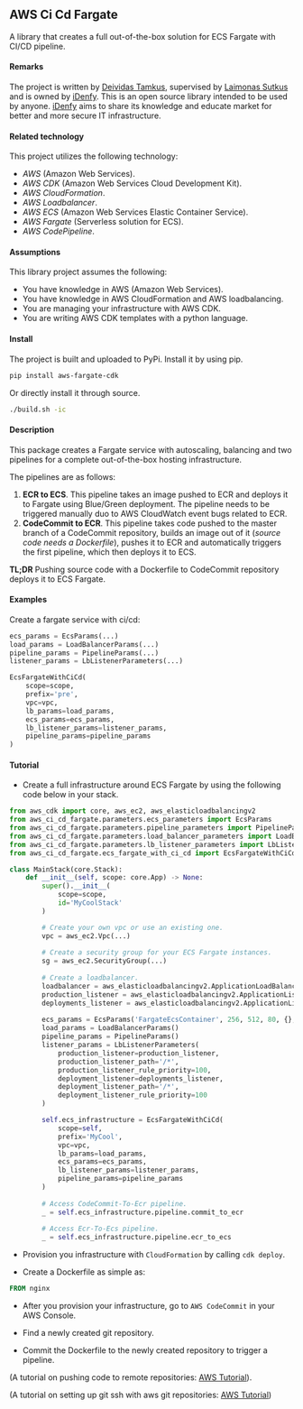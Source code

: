 ## AWS Ci Cd Fargate

A library that creates a full out-of-the-box solution for ECS Fargate with CI/CD pipeline.

#### Remarks

The project is written by [Deividas Tamkus](https://github.com/deitam), supervised by 
[Laimonas Sutkus](https://github.com/laimonassutkus) and is owned by 
[iDenfy](https://github.com/idenfy). This is an open source
library intended to be used by anyone. [iDenfy](https://github.com/idenfy) aims
to share its knowledge and educate market for better and more secure IT infrastructure.

#### Related technology

This project utilizes the following technology:

- *AWS* (Amazon Web Services).
- *AWS CDK* (Amazon Web Services Cloud Development Kit).
- *AWS CloudFormation*.
- *AWS Loadbalancer*.
- *AWS ECS* (Amazon Web Services Elastic Container Service).
- *AWS Fargate* (Serverless solution for ECS).
- *AWS CodePipeline*.

#### Assumptions

This library project assumes the following:

- You have knowledge in AWS (Amazon Web Services).
- You have knowledge in AWS CloudFormation and AWS loadbalancing.
- You are managing your infrastructure with AWS CDK.
- You are writing AWS CDK templates with a python language.

#### Install

The project is built and uploaded to PyPi. Install it by using pip.

```bash
pip install aws-fargate-cdk
```

Or directly install it through source.

```bash
./build.sh -ic
```

#### Description

This package creates a Fargate service with autoscaling, balancing and two pipelines 
for a complete out-of-the-box hosting infrastructure.

The pipelines are as follows:

1. **ECR to ECS**. This pipeline takes an image pushed to ECR and deploys it to Fargate using Blue/Green deployment.
The pipeline needs to be triggered manually duo to AWS CloudWatch event bugs related to ECR.
2. **CodeCommit to ECR**. This pipeline takes code pushed to the master branch of a CodeCommit repository, builds an image out of it (_source code needs a Dockerfile_), pushes it to ECR and automatically triggers the first pipeline, which then deploys it to ECS.

**TL;DR** Pushing source code with a Dockerfile to CodeCommit repository deploys it to ECS Fargate.

#### Examples

Create a fargate service with ci/cd:

```python
ecs_params = EcsParams(...)
load_params = LoadBalancerParams(...)
pipeline_params = PipelineParams(...)
listener_params = LbListenerParameters(...)

EcsFargateWithCiCd(
    scope=scope,
    prefix='pre',
    vpc=vpc,
    lb_params=load_params,
    ecs_params=ecs_params,
    lb_listener_params=listener_params,
    pipeline_params=pipeline_params
)
```
#### Tutorial

- Create a full infrastructure around ECS Fargate by using the following code below in your stack.

```python
from aws_cdk import core, aws_ec2, aws_elasticloadbalancingv2
from aws_ci_cd_fargate.parameters.ecs_parameters import EcsParams
from aws_ci_cd_fargate.parameters.pipeline_parameters import PipelineParams
from aws_ci_cd_fargate.parameters.load_balancer_parameters import LoadBalancerParams
from aws_ci_cd_fargate.parameters.lb_listener_parameters import LbListenerParameters
from aws_ci_cd_fargate.ecs_fargate_with_ci_cd import EcsFargateWithCiCd

class MainStack(core.Stack):
    def __init__(self, scope: core.App) -> None:
        super().__init__(
            scope=scope,
            id='MyCoolStack'
        )

        # Create your own vpc or use an existing one.
        vpc = aws_ec2.Vpc(...)
        
        # Create a security group for your ECS Fargate instances.
        sg = aws_ec2.SecurityGroup(...)
        
        # Create a loadbalancer.
        loadbalancer = aws_elasticloadbalancingv2.ApplicationLoadBalancer(...)
        production_listener = aws_elasticloadbalancingv2.ApplicationListener(self, 'Prod', load_balancer=loadbalancer)
        deployments_listener = aws_elasticloadbalancingv2.ApplicationListener(self, 'Test', load_balancer=loadbalancer)
        
        ecs_params = EcsParams('FargateEcsContainer', 256, 512, 80, {}, [sg], vpc.private_subnets)
        load_params = LoadBalancerParams()
        pipeline_params = PipelineParams()
        listener_params = LbListenerParameters(
            production_listener=production_listener,
            production_listener_path='/*',
            production_listener_rule_priority=100,
            deployment_listener=deployments_listener,
            deployment_listener_path='/*',
            deployment_listener_rule_priority=100
        )

        self.ecs_infrastructure = EcsFargateWithCiCd(
            scope=self,
            prefix='MyCool',
            vpc=vpc,
            lb_params=load_params,
            ecs_params=ecs_params,
            lb_listener_params=listener_params,
            pipeline_params=pipeline_params
        )
        
        # Access CodeCommit-To-Ecr pipeline.
        _ = self.ecs_infrastructure.pipeline.commit_to_ecr
        
        # Access Ecr-To-Ecs pipeline.
        _ = self.ecs_infrastructure.pipeline.ecr_to_ecs
```

- Provision you infrastructure with `CloudFormation` by calling `cdk deploy`.

- Create a Dockerfile as simple as:

```dockerfile
FROM nginx
```

- After you provision your infrastructure, go to `AWS CodeCommit` in your AWS Console.

- Find a newly created git repository.

- Commit the Dockerfile to the newly created repository to trigger a pipeline.

(A tutorial on pushing code to remote repositories: [AWS Tutorial](https://docs.aws.amazon.com/codecommit/latest/userguide/how-to-create-commit.html)).

(A tutorial on setting up git ssh with aws git repositories: [AWS Tutorial](https://docs.aws.amazon.com/codecommit/latest/userguide/setting-up-ssh-unixes.html))
